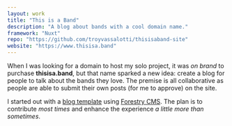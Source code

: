 ```yaml
---
layout: work
title: "This is a Band"
description: "A blog about bands with a cool domain name."
framework: "Nuxt"
repo: "https://github.com/troyvassalotti/thisisaband-site"
website: "https://www.thisisa.band"
---
```


When I was looking for a domain to host my solo project, it was _on brand_ to purchase **thisisa.band**, but that name sparked a new idea: create a blog for people to talk about the bands they love. The premise is all collaborative as people are able to submit their own posts (for me to approve) on the site.

I started out with a [blog template](https://brevifolia-nuxt-forestry.netlify.com/) using [Forestry CMS](https://forestry.io). The plan is to contribute _most times_ and enhance the experience _a little more than sometimes_.
